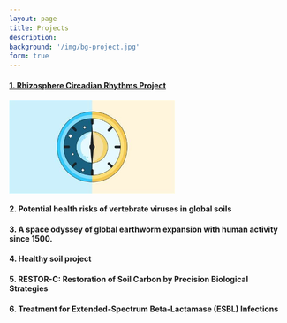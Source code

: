 ```yaml
---
layout: page
title: Projects
description: 
background: '/img/bg-project.jpg'
form: true
---
```



#### [1. Rhizosphere Circadian Rhythms Project](/project/circadian.md)
<img src="project/clock.jpg" width="300" align="middle">

#### 2. Potential health risks of vertebrate viruses in global soils

#### 3. A space odyssey of global earthworm expansion with human activity since 1500.

#### 4. Healthy soil project

#### 5. RESTOR-C: Restoration of Soil Carbon by Precision Biological Strategies

#### 6. Treatment for Extended-Spectrum Beta-Lactamase (ESBL) Infections 
